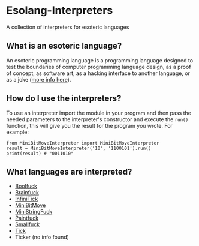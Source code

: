 # Esolang-Interpreters
A collection of interpreters for esoteric languages

## What is an esoteric language?
An esoteric programming language is a programming language designed to test the boundaries of computer programming language design, 
as a proof of concept, as software art, as a hacking interface to another language, or as a joke ([more info here](https://en.wikipedia.org/wiki/Esoteric_programming_language)).

## How do I use the interpreters?
To use an interpreter import the module in your program and then pass the needed parameters to the interpreter's constructor and execute the `run()` function, this will
give you the result for the program you wrote. For example:

```
from MiniBitMoveInterpreter import MiniBitMoveInterpreter
result = MiniBitMoveInterpreter('10', '1100101').run()
print(result) # "0011010"
```

## What languages are interpreted?
- [Boolfuck](https://esolangs.org/wiki/Boolfuck)
- [Brainfuck](https://esolangs.org/wiki/Brainfuck)
- [InfiniTick](https://esolangs.org/wiki/InfiniTick)
- [MiniBitMove](https://esolangs.org/wiki/MiniBitMove)
- [MiniStringFuck](https://esolangs.org/wiki/MiniStringFuck)
- [Paintfuck](https://esolangs.org/wiki/Paintfuck)
- [Smallfuck](https://esolangs.org/wiki/Smallfuck)
- [Tick](https://esolangs.org/wiki/Tick)
- Ticker (no info found)
